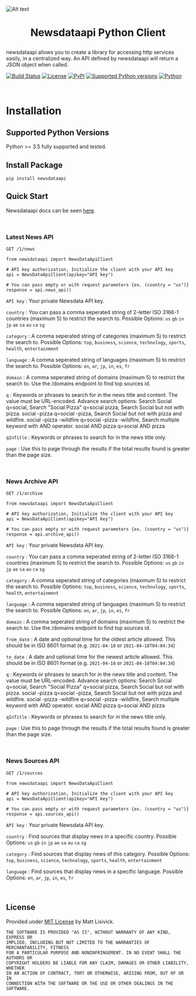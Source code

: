 ![Alt text](https://raw.githubusercontent.com/newsdataapi/python-client/main/newsdata-logo.png)

# <p align="center">Newsdataapi Python Client
newsdataapi allows you to create a library for accessing http services easily, in a centralized way. An API defined by newsdataapi will return a JSON object when called.

[![Build Status](https://img.shields.io/github/workflow/status/newsdataapi/python-client/Upload%20Python%20Package)](https://github.com/newsdataapi/python-client/actions/workflows/python-publish.yml)
[![License](https://img.shields.io/badge/license-MIT-blue)](https://github.com/newsdataapi/python-client/blob/main/LICENSE)
[![PyPI](https://img.shields.io/pypi/v/newsdataapi?color=084298)](https://pypi.org/project/newsdataapi)
[![Supported Python versions](https://img.shields.io/pypi/pyversions/newsdataapi)](https://pypi.org/project/newsdataapi)
[![Python](https://img.shields.io/badge/python-3-blue)](https://pypi.org/project/newsdataapi)


<br />

# Installation

## Supported Python Versions
Python >= 3.5 fully supported and tested.

## Install Package
```
pip install newsdataapi
```

## Quick Start

Newsdataapi docs can be seen [here](https://newsdata.io/docs).

<br />

### Latest News API

`GET /1/news`

```
from newsdataapi import NewsDataApiClient

# API key authorization, Initialize the client with your API key
api = NewsDataApiClient(apikey="API key")

# You can pass empty or with request parameters {ex. (country = "us")}
response = api.news_api()

```
`API key` : Your private Newsdata API key. 

`country` : You can pass a comma seperated string of 2-letter ISO 3166-1 countries (maximum 5) to restrict the search to. Possible Options: `us` `gb` `in` `jp` `ae` `sa` `au` `ca` `sg` 

`category` : A comma seperated string of categories (maximum 5) to restrict the search to. Possible Options: `top`, `business`, `science`, `technology`, `sports`, `health`, `entertainment`

`language` : A comma seperated string of languages (maximum 5) to restrict the search to. Possible Options: `en`, `ar`, `jp`, `in`, `es`, `fr`

`domain` : A comma seperated string of domains (maximum 5) to restrict the search to. Use the /domains endpoint to find top sources id.
 
`q` : Keywords or phrases to search for in the news title and content. The value must be URL-encoded. Advance search options: Search Social q=social, Search "Social Pizza" q=social pizza, Search Social but not with pizza. social -pizza q=social -pizza, Search Social but not with pizza and wildfire. social -pizza -wildfire q=social -pizza -wildfire, Search multiple keyword with AND operator. social AND pizza q=social AND pizza 

`qInTitle` : Keywords or phrases to search for in the news title only.

`page` : Use this to page through the results if the total results found is greater than the page size.



<br />

### News Archive API

`GET /1/archive`

```
from newsdataapi import NewsDataApiClient

# API key authorization, Initialize the client with your API key
api = NewsDataApiClient(apikey="API key")

# You can pass empty or with request parameters {ex. (country = "us")}
response = api.archive_api()

```
`API key` : Your private Newsdata API key. 

`country` : You can pass a comma seperated string of 2-letter ISO 3166-1 countries (maximum 5) to restrict the search to. Possible Options: `us` `gb` `in` `jp` `ae` `sa` `au` `ca` `sg` 

`category` : A comma seperated string of categories (maximum 5) to restrict the search to. Possible Options: `top`, `business`, `science`, `technology`, `sports`, `health`, `entertainment`

`language` : A comma seperated string of languages (maximum 5) to restrict the search to. Possible Options: `en`, `ar`, `jp`, `in`, `es`, `fr`

`domain` : A comma seperated string of domains (maximum 5) to restrict the search to. Use the /domains endpoint to find top sources id.

`from_date` : A date and optional time for the oldest article allowed. This should be in ISO 8601 format (e.g. `2021-04-18` or `2021-04-18T04:04:34`)

`to_date` : A date and optional time for the newest article allowed. This should be in ISO 8601 format (e.g. `2021-04-18` or `2021-04-18T04:04:34`)
 
`q` : Keywords or phrases to search for in the news title and content. The value must be URL-encoded. Advance search options: Search Social q=social, Search "Social Pizza" q=social pizza, Search Social but not with pizza. social -pizza q=social -pizza, Search Social but not with pizza and wildfire. social -pizza -wildfire q=social -pizza -wildfire, Search multiple keyword with AND operator. social AND pizza q=social AND pizza 

`qInTitle` : Keywords or phrases to search for in the news title only.

`page` : Use this to page through the results if the total results found is greater than the page size.



<br />


### News Sources API

`GET /1/sources`

```
from newsdataapi import NewsDataApiClient

# API key authorization, Initialize the client with your API key
api = NewsDataApiClient(apikey="API key")

# You can pass empty or with request parameters {ex. (country = "us")}
response = api.sources_api()

```
`API key` : Your private Newsdata API key. 

`country` : Find sources that display news in a specific country. Possible Options: `us` `gb` `in` `jp` `ae` `sa` `au` `ca` `sg` 

`category` : Find sources that display news of this category. Possible Options: `top`, `business`, `science`, `technology`, `sports`, `health`, `entertainment`

`language` : Find sources that display news in a specific language. Possible Options: `en`, `ar`, `jp`, `in`, `es`, `fr`

<br />

## License

Provided under [MIT License](https://github.com/newsdataapi/python-client/blob/main/LICENSE) by Matt Lisivick.

```
THE SOFTWARE IS PROVIDED "AS IS", WITHOUT WARRANTY OF ANY KIND, EXPRESS OR
IMPLIED, INCLUDING BUT NOT LIMITED TO THE WARRANTIES OF MERCHANTABILITY, FITNESS
FOR A PARTICULAR PURPOSE AND NONINFRINGEMENT. IN NO EVENT SHALL THE AUTHORS OR
COPYRIGHT HOLDERS BE LIABLE FOR ANY CLAIM, DAMAGES OR OTHER LIABILITY, WHETHER
IN AN ACTION OF CONTRACT, TORT OR OTHERWISE, ARISING FROM, OUT OF OR IN
CONNECTION WITH THE SOFTWARE OR THE USE OR OTHER DEALINGS IN THE SOFTWARE.
```